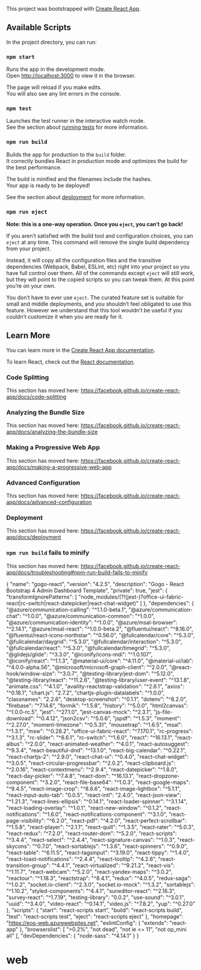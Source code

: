 This project was bootstrapped with [Create React App](https://github.com/facebook/create-react-app).

## Available Scripts

In the project directory, you can run:

### `npm start`

Runs the app in the development mode.<br>
Open [http://localhost:3000](http://localhost:3000) to view it in the browser.

The page will reload if you make edits.<br>
You will also see any lint errors in the console.

### `npm test`

Launches the test runner in the interactive watch mode.<br>
See the section about [running tests](https://facebook.github.io/create-react-app/docs/running-tests) for more information.

### `npm run build`

Builds the app for production to the `build` folder.<br>
It correctly bundles React in production mode and optimizes the build for the best performance.

The build is minified and the filenames include the hashes.<br>
Your app is ready to be deployed!

See the section about [deployment](https://facebook.github.io/create-react-app/docs/deployment) for more information.

### `npm run eject`

**Note: this is a one-way operation. Once you `eject`, you can’t go back!**

If you aren’t satisfied with the build tool and configuration choices, you can `eject` at any time. This command will remove the single build dependency from your project.

Instead, it will copy all the configuration files and the transitive dependencies (Webpack, Babel, ESLint, etc) right into your project so you have full control over them. All of the commands except `eject` will still work, but they will point to the copied scripts so you can tweak them. At this point you’re on your own.

You don’t have to ever use `eject`. The curated feature set is suitable for small and middle deployments, and you shouldn’t feel obligated to use this feature. However we understand that this tool wouldn’t be useful if you couldn’t customize it when you are ready for it.

## Learn More

You can learn more in the [Create React App documentation](https://facebook.github.io/create-react-app/docs/getting-started).

To learn React, check out the [React documentation](https://reactjs.org/).

### Code Splitting

This section has moved here: https://facebook.github.io/create-react-app/docs/code-splitting

### Analyzing the Bundle Size

This section has moved here: https://facebook.github.io/create-react-app/docs/analyzing-the-bundle-size

### Making a Progressive Web App

This section has moved here: https://facebook.github.io/create-react-app/docs/making-a-progressive-web-app

### Advanced Configuration

This section has moved here: https://facebook.github.io/create-react-app/docs/advanced-configuration

### Deployment

This section has moved here: https://facebook.github.io/create-react-app/docs/deployment

### `npm run build` fails to minify

This section has moved here: https://facebook.github.io/create-react-app/docs/troubleshooting#npm-run-build-fails-to-minify

{
  "name": "gogo-react",
  "version": "4.2.5",
  "description": "Gogo - React Bootstrap 4 Admin Dashboard Template",
  "private": true,
  "jest": {
    "transformIgnorePatterns": [
      "node_modules/(?!(jest-)?office-ui-fabric-react|rc-switch|react-datepicker|react-chat-widget)"
    ]
  },
  "dependencies": {
    "@azure/communication-calling": "^1.1.0-beta.1",
    "@azure/communication-chat": "^1.0.0",
    "@azure/communication-common": "^1.0.0",
    "@azure/communication-identity": "^1.0.0",
    "@azure/msal-browser": "^2.14.1",
    "@azure/msal-react": "^1.0.0-beta.2",
    "@fluentui/react": "^8.16.0",
    "@fluentui/react-icons-northstar": "^0.56.0",
    "@fullcalendar/core": "^5.3.0",
    "@fullcalendar/daygrid": "^5.3.0",
    "@fullcalendar/interaction": "^5.3.0",
    "@fullcalendar/react": "^5.3.0",
    "@fullcalendar/timegrid": "^5.3.0",
    "@glidejs/glide": "^3.3.0",
    "@iconify/icons-mdi": "^1.0.107",
    "@iconify/react": "^1.1.3",
    "@material-ui/core": "^4.11.0",
    "@material-ui/lab": "^4.0.0-alpha.56",
    "@microsoft/microsoft-graph-client": "^2.0.0",
    "@react-hook/window-size": "^3.0.7",
    "@testing-library/jest-dom": "^5.12.0",
    "@testing-library/react": "^11.2.6",
    "@testing-library/user-event": "^13.1.8",
    "animate.css": "^4.1.0",
    "availity-reactstrap-validation": "^2.6.1",
    "axios": "^0.18.1",
    "chart.js": "2.7.2",
    "chartjs-plugin-datalabels": "^1.0.0",
    "classnames": "2.2.6",
    "desktop-screenshot": "^0.1.1",
    "dotenv": "^8.2.0",
    "firebase": "^7.14.6",
    "formik": "^1.5.8",
    "history": "^5.0.0",
    "html2canvas": "^1.0.0-rc.5",
    "jest": "^27.1.0",
    "jest-canvas-mock": "^2.3.1",
    "js-file-download": "^0.4.12",
    "json2csv": "^5.0.6",
    "jspdf": "^1.5.3",
    "moment": "^2.27.0",
    "moment-timezone": "^0.5.31",
    "mousetrap": "^1.6.5",
    "msal": "^1.3.1",
    "msw": "^0.28.2",
    "office-ui-fabric-react": "^7.170.1",
    "rc-progress": "^3.1.3",
    "rc-slider": "^8.6.1",
    "rc-switch": "^1.6.0",
    "react": "^16.13.1",
    "react-albus": "^2.0.0",
    "react-animated-weather": "^4.0.1",
    "react-autosuggest": "^9.3.4",
    "react-beautiful-dnd": "^13.1.0",
    "react-big-calendar": "^0.22.1",
    "react-chartjs-2": "^2.9.0",
    "react-chat-ui": "^0.4.0",
    "react-chat-widget": "^3.0.5",
    "react-circular-progressbar": "^2.0.2",
    "react-clipboard.js": "^2.0.16",
    "react-contextmenu": "^2.9.4",
    "react-datepicker": "^1.8.0",
    "react-day-picker": "^7.4.8",
    "react-dom": "^16.13.1",
    "react-dropzone-component": "^3.2.0",
    "react-file-base64": "^1.0.3",
    "react-google-maps": "^9.4.5",
    "react-image-crop": "^8.6.6",
    "react-image-lightbox": "^5.1.1",
    "react-input-auto-tab": "0.0.5",
    "react-intl": "2.4.0",
    "react-json-view": "^1.21.3",
    "react-lines-ellipsis": "^0.14.1",
    "react-loader-spinner": "^3.1.14",
    "react-loading-overlay": "^1.0.1",
    "react-new-window": "^0.1.2",
    "react-notifications": "^1.6.0",
    "react-notifications-component": "^3.1.0",
    "react-page-visibility": "^6.2.0",
    "react-pdf": "^4.2.0",
    "react-perfect-scrollbar": "^1.5.8",
    "react-player": "^2.1.1",
    "react-quill": "^1.3.5",
    "react-rater": "^5.0.3",
    "react-redux": "^7.2.0",
    "react-router-dom": "^5.2.0",
    "react-scripts": "^3.4.4",
    "react-select": "^2.4.4",
    "react-signature-canvas": "^1.0.3",
    "react-skycons": "^0.7.0",
    "react-sortablejs": "^1.3.6",
    "react-spinners": "^0.9.0",
    "react-table": "^6.11.5",
    "react-tagsinput": "^3.19.0",
    "react-tippy": "^1.4.0",
    "react-toast-notifications": "^2.4.4",
    "react-tooltip": "^4.2.6",
    "react-transition-group": "^4.4.1",
    "react-virtualized": "^9.21.2",
    "react-vis": "^1.11.7",
    "react-webcam": "^5.2.0",
    "react-yandex-maps": "^3.0.2",
    "reactour": "^1.18.3",
    "reactstrap": "^8.4.1",
    "redux": "^4.0.5",
    "redux-saga": "^1.0.2",
    "socket.io-client": "^2.3.0",
    "socket.io-mock": "^1.3.2",
    "sortablejs": "^1.10.2",
    "styled-components": "^4.4.1",
    "suneditor-react": "^2.16.3",
    "survey-react": "^1.7.19",
    "testing-library": "0.0.2",
    "use-sound": "^3.0.1",
    "uuid": "^3.4.0",
    "video-react": "^0.14.1",
    "video.js": "^7.8.2",
    "yup": "^0.27.0"
  },
  "scripts": {
    "start": "react-scripts start",
    "build": "react-scripts build",
    "test": "react-scripts test",
    "eject": "react-scripts eject"
  },
  "homepage": "https://eos-web.azurewebsites.net",
  "eslintConfig": {
    "extends": "react-app"
  },
  "browserslist": [
    ">0.2%",
    "not dead",
    "not ie <= 11",
    "not op_mini all"
  ],
  "devDependencies": {
    "node-sass": "^4.14.1"
  }
}
# web
